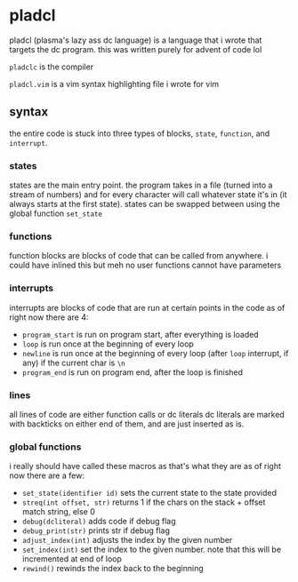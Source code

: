 # pladcl

pladcl (plasma's lazy ass dc language) is a language that i wrote that targets the dc program.
this was written purely for advent of code lol

`pladclc` is the compiler

`pladcl.vim` is a vim syntax highlighting file i wrote for vim

## syntax

the entire code is stuck into three types of blocks, `state`, `function`, and `interrupt`.

### states

states are the main entry point. the program takes in a file (turned into a stream of numbers) and for every character will call whatever state it's in (it always starts at the first state).
states can be swapped between using the global function `set_state`

### functions

function blocks are blocks of code that can be called from anywhere.
i could have inlined this but meh
no user functions cannot have parameters

### interrupts

interrupts are blocks of code that are run at certain points in the code
as of right now there are 4:
- `program_start` is run on program start, after everything is loaded
- `loop` is run once at the beginning of every loop
- `newline` is run once at the beginning of every loop (after `loop` interrupt, if any) if the current char is `\n`
- `program_end` is run on program end, after the loop is finished

### lines
all lines of code are either function calls or dc literals
dc literals are marked with backticks on either end of them, and are just inserted as is.


### global functions

i really should have called these macros as that's what they are
as of right now there are a few:
 - `set_state(identifier id)` sets the current state to the state provided
 - `streq(int offset, str)` returns 1 if the chars on the stack + offset match string, else 0
 - `debug(dcliteral)` adds code if debug flag
 - `debug_print(str)` prints str if debug flag
 - `adjust_index(int)` adjusts the index by the given number
 - `set_index(int)`    set the index to the given number. note that this will be incremented at end of loop
 - `rewind()` rewinds the index back to the beginning
